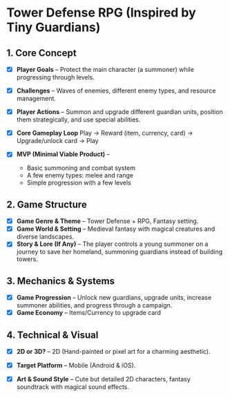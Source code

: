 # Tower Defense RPG (Inspired by Tiny Guardians)

## **1. Core Concept**
- [x] **Player Goals** – Protect the main character (a summoner) while progressing through levels.
- [x] **Challenges** – Waves of enemies, different enemy types, and resource management.
- [x] **Player Actions** – Summon and upgrade different guardian units, position them strategically, and use special abilities.
- [x] **Core Gameplay Loop**
        Play -> Reward (item, currency, card) -> Upgrade/unlock card -> Play

- [x] **MVP (Minimal Viable Product)** – 
  - Basic summoning and combat system
  - A few enemy types: melee and range
  - Simple progression with a few levels

## **2. Game Structure**
- [x] **Game Genre & Theme** – Tower Defense + RPG, Fantasy setting.
- [x] **Game World & Setting** – Medieval fantasy with magical creatures and diverse landscapes.
- [x] **Story & Lore (If Any)** – The player controls a young summoner on a journey to save her homeland, summoning guardians instead of building towers.

## **3. Mechanics & Systems**
- [x] **Game Progression** – Unlock new guardians, upgrade units, increase summoner abilities, and progress through a campaign.
- [x] **Game Economy** – Items/Currency to upgrade card

## **4. Technical & Visual**
- [x] **2D or 3D?** – 2D (Hand-painted or pixel art for a charming aesthetic).
- [x] **Target Platform** – Mobile (Android & iOS).
- [x] **Art & Sound Style** – Cute but detailed 2D characters, fantasy soundtrack with magical sound effects.

